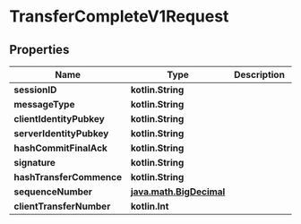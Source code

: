 
# TransferCompleteV1Request

## Properties
Name | Type | Description | Notes
------------ | ------------- | ------------- | -------------
**sessionID** | **kotlin.String** |  | 
**messageType** | **kotlin.String** |  | 
**clientIdentityPubkey** | **kotlin.String** |  | 
**serverIdentityPubkey** | **kotlin.String** |  | 
**hashCommitFinalAck** | **kotlin.String** |  | 
**signature** | **kotlin.String** |  | 
**hashTransferCommence** | **kotlin.String** |  | 
**sequenceNumber** | [**java.math.BigDecimal**](java.math.BigDecimal.md) |  | 
**clientTransferNumber** | **kotlin.Int** |  |  [optional]



